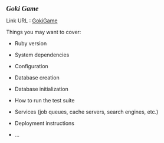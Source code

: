 <span style="font: italic bold 14pt/14pt 'Comic Sans MS'">Goki Game</span>

Link URL : [GokiGame](http://gokiapp.herokuapp.com)

Things you may want to cover:

* Ruby version

* System dependencies

* Configuration

* Database creation

* Database initialization

* How to run the test suite

* Services (job queues, cache servers, search engines, etc.)

* Deployment instructions

* ...

